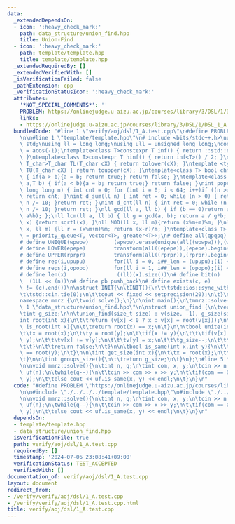 ```yaml
---
data:
  _extendedDependsOn:
  - icon: ':heavy_check_mark:'
    path: data_structure/union_find.hpp
    title: Union-Find
  - icon: ':heavy_check_mark:'
    path: template/template.hpp
    title: template/template.hpp
  _extendedRequiredBy: []
  _extendedVerifiedWith: []
  _isVerificationFailed: false
  _pathExtension: cpp
  _verificationStatusIcon: ':heavy_check_mark:'
  attributes:
    '*NOT_SPECIAL_COMMENTS*': ''
    PROBLEM: https://onlinejudge.u-aizu.ac.jp/courses/library/3/DSL/1/DSL_1_A
    links:
    - https://onlinejudge.u-aizu.ac.jp/courses/library/3/DSL/1/DSL_1_A
  bundledCode: "#line 1 \"verify/aoj/dsl/1_A.test.cpp\"\n#define PROBLEM \"https://onlinejudge.u-aizu.ac.jp/courses/library/3/DSL/1/DSL_1_A\"\
    \n\n#line 1 \"template/template.hpp\"\n# include <bits/stdc++.h>\nusing namespace\
    \ std;\nusing ll = long long;\nusing ull = unsigned long long;\nconst double pi\
    \ = acos(-1);\ntemplate<class T>constexpr T inf() { return ::std::numeric_limits<T>::max();\
    \ }\ntemplate<class T>constexpr T hinf() { return inf<T>() / 2; }\ntemplate <typename\
    \ T_char>T_char TL(T_char cX) { return tolower(cX); }\ntemplate <typename T_char>T_char\
    \ TU(T_char cX) { return toupper(cX); }\ntemplate<class T> bool chmin(T& a,T b)\
    \ { if(a > b){a = b; return true;} return false; }\ntemplate<class T> bool chmax(T&\
    \ a,T b) { if(a < b){a = b; return true;} return false; }\nint popcnt(unsigned\
    \ long long n) { int cnt = 0; for (int i = 0; i < 64; i++)if ((n >> i) & 1)cnt++;\
    \ return cnt; }\nint d_sum(ll n) { int ret = 0; while (n > 0) { ret += n % 10;\
    \ n /= 10; }return ret; }\nint d_cnt(ll n) { int ret = 0; while (n > 0) { ret++;\
    \ n /= 10; }return ret; }\nll gcd(ll a, ll b) { if (b == 0)return a; return gcd(b,\
    \ a%b); };\nll lcm(ll a, ll b) { ll g = gcd(a, b); return a / g*b; };\nll iroot(ll\
    \ x) {return sqrtl(x); }\nll MOD(ll x, ll m){return (x%m+m)%m; }\nll FLOOR(ll\
    \ x, ll m) {ll r = (x%m+m)%m; return (x-r)/m; }\ntemplate<class T> using dijk\
    \ = priority_queue<T, vector<T>, greater<T>>;\n# define all(qpqpq)           (qpqpq).begin(),(qpqpq).end()\n\
    # define UNIQUE(wpwpw)        (wpwpw).erase(unique(all((wpwpw))),(wpwpw).end())\n\
    # define LOWER(epepe)         transform(all((epepe)),(epepe).begin(),TL<char>)\n\
    # define UPPER(rprpr)         transform(all((rprpr)),(rprpr).begin(),TU<char>)\n\
    # define rep(i,upupu)         for(ll i = 0, i##_len = (upupu);(i) < (i##_len);(i)++)\n\
    # define reps(i,opopo)        for(ll i = 1, i##_len = (opopo);(i) <= (i##_len);(i)++)\n\
    # define len(x)                ((ll)(x).size())\n# define bit(n)             \
    \  (1LL << (n))\n# define pb push_back\n# define exists(c, e)         ((c).find(e)\
    \ != (c).end())\n\nstruct INIT{\n\tINIT(){\n\t\tstd::ios::sync_with_stdio(false);\n\
    \t\tstd::cin.tie(0);\n\t\tcout << fixed << setprecision(20);\n\t}\n}INIT;\n\n\
    namespace mmrz {\n\tvoid solve();\n}\n\nint main(){\n\tmmrz::solve();\n}\n#line\
    \ 1 \"data_structure/union_find.hpp\"\n\nstruct union_find {\n\tvector<int> v;\n\
    \tint g_size;\n\n\tunion_find(size_t size) : v(size, -1), g_size(size) {}\n\n\t\
    int root(int x){\n\t\treturn (v[x] < 0 ? x : v[x] = root(v[x]));\n\t}\n\n\tbool\
    \ is_root(int x){\n\t\treturn root(x) == x;\n\t}\n\n\tbool unite(int x, int y){\n\
    \t\tx = root(x);\n\t\ty = root(y);\n\t\tif(x != y){\n\t\t\tif(v[x] > v[y])swap(x,\
    \ y);\n\t\t\tv[x] += v[y];\n\t\t\tv[y] = x;\n\t\t\tg_size--;\n\t\t\treturn true;\n\
    \t\t}\n\t\treturn false;\n\t}\n\n\tbool is_same(int x,int y){\n\t\treturn root(x)\
    \ == root(y);\n\t}\n\n\tint get_size(int x){\n\t\tx = root(x);\n\t\treturn -v[x];\n\
    \t}\n\n\tint groups_size(){\n\t\treturn g_size;\n\t}\n};\n#line 5 \"verify/aoj/dsl/1_A.test.cpp\"\
    \n\nvoid mmrz::solve(){\n\tint n, q;\n\tint com, x, y;\n\tcin >> n >> q;\n\tunion_find\
    \ uf(n);\n\twhile(q--){\n\t\tcin >> com >> x >> y;\n\t\tif(com == 0)uf.unite(x,\
    \ y);\n\t\telse cout << uf.is_same(x, y) << endl;\n\t}\n}\n"
  code: "#define PROBLEM \"https://onlinejudge.u-aizu.ac.jp/courses/library/3/DSL/1/DSL_1_A\"\
    \n\n#include \"./../../../template/template.hpp\"\n#include \"./../../../data_structure/union_find.hpp\"\
    \n\nvoid mmrz::solve(){\n\tint n, q;\n\tint com, x, y;\n\tcin >> n >> q;\n\tunion_find\
    \ uf(n);\n\twhile(q--){\n\t\tcin >> com >> x >> y;\n\t\tif(com == 0)uf.unite(x,\
    \ y);\n\t\telse cout << uf.is_same(x, y) << endl;\n\t}\n}\n"
  dependsOn:
  - template/template.hpp
  - data_structure/union_find.hpp
  isVerificationFile: true
  path: verify/aoj/dsl/1_A.test.cpp
  requiredBy: []
  timestamp: '2024-07-06 23:08:41+09:00'
  verificationStatus: TEST_ACCEPTED
  verifiedWith: []
documentation_of: verify/aoj/dsl/1_A.test.cpp
layout: document
redirect_from:
- /verify/verify/aoj/dsl/1_A.test.cpp
- /verify/verify/aoj/dsl/1_A.test.cpp.html
title: verify/aoj/dsl/1_A.test.cpp
---
```

